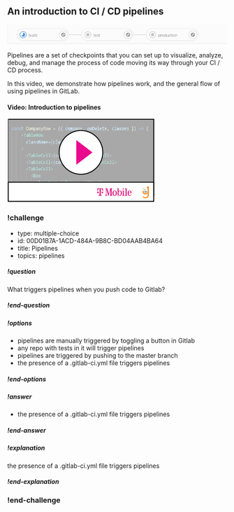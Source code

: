 ## An introduction to CI / CD pipelines


![](pipelines.gif)


Pipelines are a set of checkpoints that you can set up to visualize, analyze, debug, and manage the process of code moving its way through your CI / CD process. 

In this video, we demonstrate how pipelines work, and the general flow of using pipelines in GitLab. 

#### Video: Introduction to pipelines
[![](video-player.png)](https://youtu.be/e1essyyMAcQ) 



### !challenge

* type: multiple-choice
* id: 00D01B7A-1ACD-484A-9B8C-BD04AAB4BA64
* title: Pipelines
* topics: pipelines

##### !question

What triggers pipelines when you push code to Gitlab?

##### !end-question

##### !options

* pipelines are manually triggered by toggling a button in Gitlab
* any repo with tests in it will trigger pipelines
* pipelines are triggered by pushing to the master branch
* the presence of a .gitlab-ci.yml file triggers pipelines

##### !end-options

##### !answer
* the presence of a .gitlab-ci.yml file triggers pipelines

##### !end-answer

<!-- other optional sections -->
<!-- !hint - !end-hint (markdown, users can see after a failed attempt) -->
<!-- !rubric - !end-rubric (markdown, instructors can see while scoring a checkpoint) -->
##### !explanation

the presence of a .gitlab-ci.yml file triggers pipelines

##### !end-explanation

### !end-challenge

